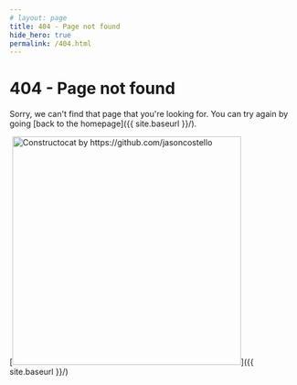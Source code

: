 ```yaml
---
# layout: page
title: 404 - Page not found
hide_hero: true
permalink: /404.html
---
```

# 404 - Page not found

Sorry, we can't find that page that you're looking for. You can try again by going [back to the homepage]({{ site.baseurl }}/).

[<img src="{{ site.baseurl }}/img/404.jpg" alt="Constructocat by https://github.com/jasoncostello" style="width: 400px;"/>]({{ site.baseurl }}/)
